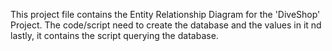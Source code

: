 This project file contains the Entity Relationship Diagram for the 'DiveShop' Project. 
The code/script need to create the database and the values in it
nd lastly, it contains the script querying the database.
